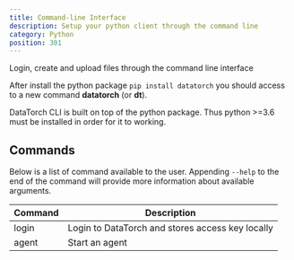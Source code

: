 ```yaml
---
title: Command-line Interface
description: Setup your python client through the command line
category: Python
position: 301
---
```


Login, create and upload files through the command line interface

After install the python package `pip install datatorch` you should access to a
new command **datatorch** (or **dt**).

DataTorch CLI is built on top of the python package. Thus python >=3.6 must be
installed in order for it to working.

## Commands

Below is a list of command available to the user. Appending `--help` to the end
of the command will provide more information about available arguments.

| Command | Description                                      |
| ------- | ------------------------------------------------ |
| login   | Login to DataTorch and stores access key locally |
| agent   | Start an agent                                   |
